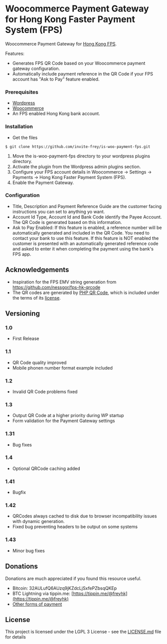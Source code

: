 # Woocommerce Payment Gateway for Hong Kong Faster Payment System (FPS)

Woocommerce Payment Gateway for [Hong Kong FPS](https://www.hkma.gov.hk/eng/key-functions/international-financial-centre/financial-market-infrastructure/faster-payment-system-fps/). 

Features:

* Generates FPS QR Code based on your Woocommerce payment gateway configuration.
* Automatically include payment reference in the QR Code if your FPS account has "Ask to Pay" feature enabled.

### Prerequisites

* [Wordpress](https://wordpress.org/download/)
* [Woocommerce](https://woocommerce.com)
* An FPS enabled Hong Kong bank account.

### Installation

* Get the files 

```
$ git clone https://github.com/invite-frey/is-woo-payment-fps.git
```

1. Move the is-woo-payment-fps directory to your wordpress plugins directory.
2. Activate the plugin from the Wordpress admin plugins section.
3. Configure your FPS account details in Woocommerce -> Settings -> Payments -> Hong Kong Faster Payment System (FPS).
4. Enable the Payment Gateway.

### Configuration

* Title, Description and Payment Reference Guide are the customer facing instructions you can set to anything yo want.
* Account Id Type, Account Id and Bank Code identify the Payee Account. The QR Code is generated based on this information.
* Ask to Pay Enabled: If this feature is enabled, a reference number will be automatically generated and included in the QR Code. You need to contact your bank to use this feature. If this feature is NOT enabled the customer is presented with an automatically generated reference code and asked to enter it when completing the payment using the bank's FPS app. 

## Acknowledgements

* Inspiration for the FPS EMV string generation from https://github.com/nessgor/fps-hk-qrcode
* The QR codes are generated by [PHP QR Code](https://sourceforge.net/projects/phpqrcode/), which is included under the terms of its [license](https://sourceforge.net/p/phpqrcode/git/ci/master/tree/LICENSE). 

## Versioning

### 1.0
* First Release

### 1.1
* QR Code quality improved
* Mobile phonen number format example included

### 1.2
* Invalid QR Code problems fixed

### 1.3
* Output QR Code at a higher priority during WP startup
* Form validation for the Payment Gateway settings

### 1.31
* Bug fixes

### 1.4
* Optional QRCode caching added

### 1.41
* Bugfix

### 1.42
* QRCodes always cached to disk due to browser incompatibility issues with dynamic generation.
* Fixed bug preventing headers to be output on some systems

### 1.43
* Minor bug fixes

## Donations

Donations are much appreciated if you found this resource useful. 

* Bitcoin: 32AULufQ6AUzq9jKZdcLjSxfePZbsqQKEp
* BTC Lightning via tippin.me: [https://tippin.me/@freyhk](https://tippin.me/@freyhk)
* [Other forms of payment](https://frey.hk/#donations)

## License

This project is licensed under the LGPL 3 License - see the [LICENSE.md](LICENSE.md) file for details